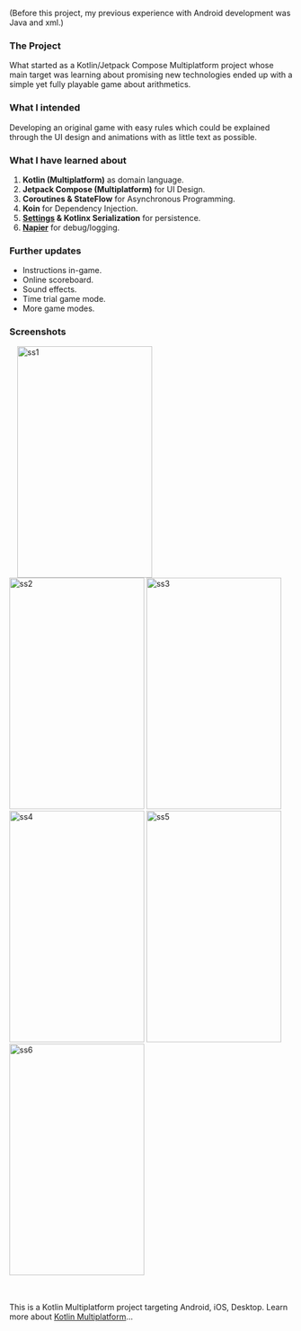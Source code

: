 (Before this project, my previous experience with Android development was Java and xml.)

### The Project

What started as a Kotlin/Jetpack Compose Multiplatform project whose main target was learning about promising new technologies ended up with a simple yet fully playable game about arithmetics.

### What I intended

Developing an original game with easy rules which could be explained through the UI design and animations with as little text as possible.

### What I have learned about

1.	**Kotlin (Multiplatform)** as domain language.
2.	**Jetpack Compose (Multiplatform)** for UI Design.
3.	**Coroutines & StateFlow** for Asynchronous Programming.
4.	**Koin** for Dependency Injection.
5.	**[Settings](https://github.com/russhwolf/multiplatform-settings) & Kotlinx Serialization** for persistence.
6.	**[Napier](https://github.com/AAkira/Napier)** for debug/logging.

### Further updates
- Instructions in-game.
- Online scoreboard.
- Sound effects.
- Time trial game mode.
- More game modes.

### Screenshots
<div>
<img style="padding: 0 1em;" width="240" height="412" alt="ss1" src="https://github.com/user-attachments/assets/bbb5fcc9-3c4f-453c-a1d2-e52cec5b24b2" />
<img width="240" height="412" alt="ss2" src="https://github.com/user-attachments/assets/d630cc00-9dc4-4a2c-88a0-4040ee74ff28" />
<img width="240" height="412" alt="ss3" src="https://github.com/user-attachments/assets/84874afc-1d74-4e8e-8310-694e919f02a0" />
</div>
<div>
<img width="240" height="412" alt="ss4" src="https://github.com/user-attachments/assets/6341ef10-514b-4e0a-80da-82d1d8f2e06d" />
<img width="240" height="412" alt="ss5" src="https://github.com/user-attachments/assets/e22e875b-2c1a-4a02-a308-ddc10fc2022e" />
<img width="240" height="412" alt="ss6" src="https://github.com/user-attachments/assets/e8dcb577-62cf-4935-9f05-3e08218b141b" />
</div>
<br>
<br>

This is a Kotlin Multiplatform project targeting Android, iOS, Desktop.
Learn more about [Kotlin Multiplatform](https://www.jetbrains.com/help/kotlin-multiplatform-dev/get-started.html)…
